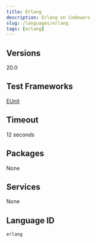 ```yaml
---
title: Erlang
description: Erlang on Codewars
slug: /languages/erlang
tags: [erlang]
---
```



## Versions
20.0
## Test Frameworks
[EUnit](http://erlang.org/doc/apps/eunit/chapter.html)
## Timeout
12 seconds
## Packages
None
## Services
None
## Language ID
`erlang`
